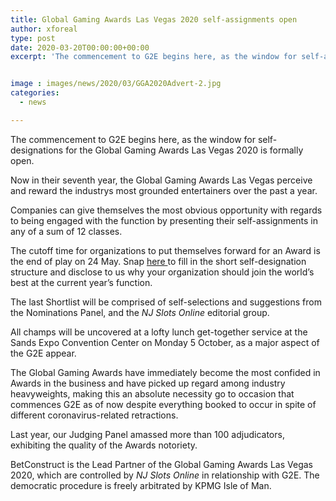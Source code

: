 ```yaml
---
title: Global Gaming Awards Las Vegas 2020 self-assignments open
author: xforeal 
type: post
date: 2020-03-20T00:00:00+00:00
excerpt: 'The commencement to G2E begins here, as the window for self-assignments for the Global Gaming Awards Las Vegas 2020 is formally open '


image : images/news/2020/03/GGA2020Advert-2.jpg
categories:
  - news

---
```

The commencement to G2E begins here, as the window for self-designations for the Global Gaming Awards Las Vegas 2020 is formally open. 

Now in their seventh year, the Global Gaming Awards Las Vegas perceive and reward the industrys most grounded entertainers over the past a year. 

Companies can give themselves the most obvious opportunity with regards to being engaged with the function by presenting their self-assignments in any of a sum of 12 classes. 

The cutoff time for organizations to put themselves forward for an Award is the end of play on 24 May. Snap <a href="https://www.globalgamingawards.com/vegas/" rel="noopener noreferrer" target="_blank">here </a> to fill in the short self-designation structure and disclose to us why your organization should join the world&#8217;s best at the current year&#8217;s function. 

The last Shortlist will be comprised of self-selections and suggestions from the Nominations Panel, and the _NJ Slots Online_ editorial group. 

All champs will be uncovered at a lofty lunch get-together service at the Sands Expo Convention Center on Monday 5 October, as a major aspect of the G2E appear. 

The Global Gaming Awards have immediately become the most confided in Awards in the business and have picked up regard among industry heavyweights, making this an absolute necessity go to occasion that commences G2E as of now despite everything booked to occur in spite of different coronavirus-related retractions. 

Last year, our Judging Panel amassed more than 100 adjudicators, exhibiting the quality of the Awards notoriety. 

BetConstruct is the Lead Partner of the Global Gaming Awards Las Vegas 2020, which are controlled by _NJ Slots Online_ in relationship with G2E. The democratic procedure is freely arbitrated by KPMG Isle of Man.